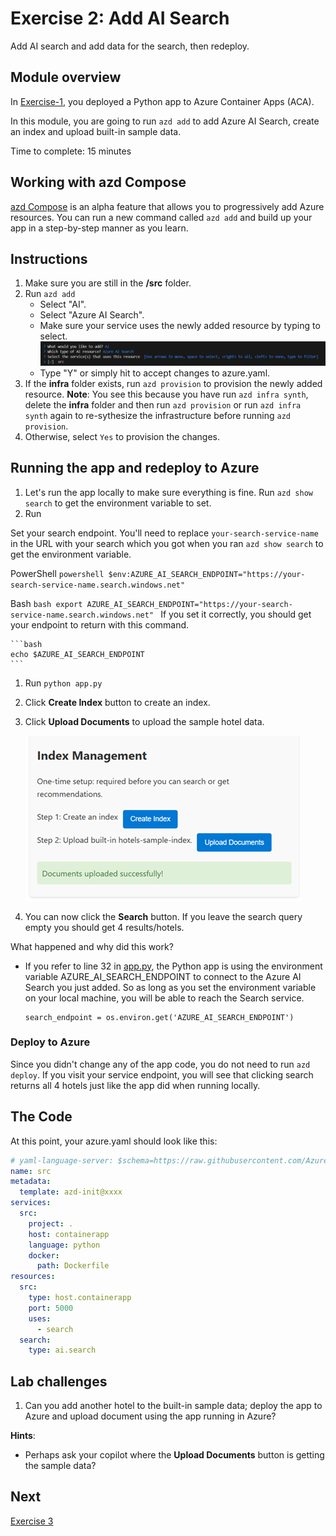 # Exercise 2: Add AI Search

Add AI search and add data for the search, then redeploy. 

## Module overview

In [Exercise-1](/Lab-Instructions/Exercise-1.md), you deployed a Python app to Azure Container Apps (ACA). 

In this module, you are going to run `azd add` to add Azure AI Search, create an index and upload built-in sample data. 

Time to complete: 15 minutes

## Working with azd Compose

[azd Compose](https://aka.ms/azd-compose) is an alpha feature that allows you to progressively add Azure resources. You can run a new command called `azd add` and build up your app in a step-by-step manner as you learn.

## Instructions

1. Make sure you are still in the **/src** folder.
1. Run `azd add`
    * Select "AI".
    * Select "Azure AI Search".
    * Make sure your service uses the newly added resource by typing <space> to select.
    ![Connect service to searach](/Lab-Instructions/Images/2.ConnectServicetoSearch.png)
    * Type "Y" or simply hit <enter> to accept changes to azure.yaml.  
1. If the **infra** folder exists, run `azd provision` to provision the newly added resource. **Note**: You see this because you have run `azd infra synth`, delete the **infra** folder and then run `azd provision` or run `azd infra synth` again to re-sythesize the infrastructure before running `azd provision`.
1. Otherwise, select `Yes` to provision the changes.

## Running the app and redeploy to Azure

1. Let's run the app locally to make sure everything is fine. Run `azd show search` to get the environment variable to set.
1. Run 

Set your search endpoint. You'll need to replace `your-search-service-name` in the URL with your search which you got when you ran `azd show search` to get the environment variable.

PowerShell
    ```powershell
    $env:AZURE_AI_SEARCH_ENDPOINT="https://your-search-service-name.search.windows.net"
    ```

Bash
    ```bash
    export AZURE_AI_SEARCH_ENDPOINT="https://your-search-service-name.search.windows.net"
    ```
If you set it correctly, you should get your endpoint to return with this command.

    ```bash
    echo $AZURE_AI_SEARCH_ENDPOINT
    ```


1. Run `python app.py`
1. Click **Create Index** button to create an index.
1. Click **Upload Documents** to upload the sample hotel data.

    ![Index Management](/Lab-Instructions/Images/2.index-management.png)
1. You can now click the **Search** button. If you leave the search query empty you should get 4 results/hotels. 

What happened and why did this work? 

* If you refer to line 32 in [app.py](/src/app.py), the Python app is using the environment variable AZURE_AI_SEARCH_ENDPOINT to connect to the Azure AI Search you just added. So as long as you set the environment variable on your local machine, you will be able to reach the Search service.
    ```
    search_endpoint = os.environ.get('AZURE_AI_SEARCH_ENDPOINT')
    ```

### Deploy to Azure
Since you didn't change any of the app code, you do not need to run `azd deploy`. If you visit your service endpoint, you will see that clicking search returns all 4 hotels just like the app did when running locally.

## The Code

At this point, your azure.yaml should look like this:

``` yaml
# yaml-language-server: $schema=https://raw.githubusercontent.com/Azure/azure-dev/main/schemas/alpha/azure.yaml.json
name: src
metadata:
  template: azd-init@xxxx
services:
  src:
    project: .
    host: containerapp
    language: python
    docker:
      path: Dockerfile
resources:
  src:
    type: host.containerapp
    port: 5000
    uses:
      - search
  search:
    type: ai.search
```

## Lab challenges

1. Can you add another hotel to the built-in sample data; deploy the app to Azure and upload document using the app running in Azure?  

**Hints**: 
* Perhaps ask your copilot where the **Upload Documents** button is getting the sample data?

## Next
[Exercise 3](/Lab-Instructions/Exercise-3.md)